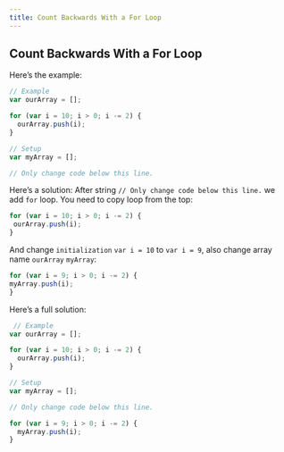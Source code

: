 ```yaml
---
title: Count Backwards With a For Loop
---
```

## Count Backwards With a For Loop

<!-- The article goes here, in GitHub-flavored Markdown. Feel free to add YouTube videos, images, and CodePen/JSBin embeds  -->
Here’s the example:

```javascript
// Example
var ourArray = [];

for (var i = 10; i > 0; i -= 2) {
  ourArray.push(i);
}

// Setup
var myArray = [];

// Only change code below this line.
```

Here’s a solution:
 After string `// Only change code below this line.` we add `for` loop. You need to copy loop from the top:
 
 ```javascript
for (var i = 10; i > 0; i -= 2) {
  ourArray.push(i);
}
 ```
 And change `initialization` `var i = 10` to `var i = 9`, also change array name `ourArray` `myArray`:
 
  ```javascript
for (var i = 9; i > 0; i -= 2) {
  myArray.push(i);
}
 ```
 
 Here’s a full solution:
```javascript
 // Example
var ourArray = [];

for (var i = 10; i > 0; i -= 2) {
  ourArray.push(i);
}

// Setup
var myArray = [];

// Only change code below this line.

for (var i = 9; i > 0; i -= 2) {
  myArray.push(i);
}
```
